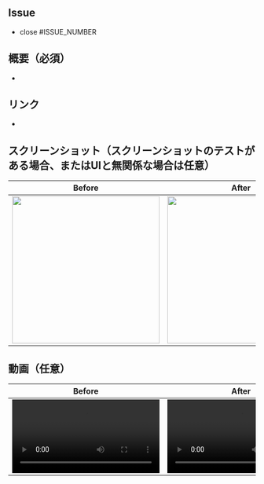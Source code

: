 ## Issue
- close #ISSUE_NUMBER

## 概要（必須）
- 

## リンク
- 

## スクリーンショット（スクリーンショットのテストがある場合、またはUIと無関係な場合は任意）
Before | After
:--: | :--:
<img src="" width="300" /> | <img src="" width="300" />

## 動画（任意）
Before | After
:--: | :--:
<video src="" width="300" > | <video src="" width="300" >
